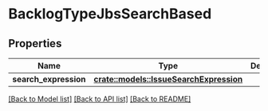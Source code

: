 # BacklogTypeJbsSearchBased

## Properties

Name | Type | Description | Notes
------------ | ------------- | ------------- | -------------
**search_expression** | [**crate::models::IssueSearchExpression**](IssueSearchExpression.md) |  | 

[[Back to Model list]](../README.md#documentation-for-models) [[Back to API list]](../README.md#documentation-for-api-endpoints) [[Back to README]](../README.md)


